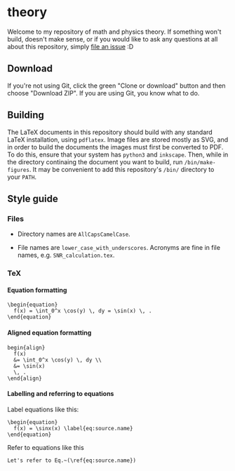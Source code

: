 # theory

Welcome to my repository of math and physics theory.
If something won't build, doesn't make sense, or if you would like to ask any questions at all about this repository, simply [file an issue](https://github.com/DanielSank/theory/issues) :D

## Download

If you're not using Git, click the green "Clone or download" button and then choose "Download ZIP". If you are using Git, you know what to do.

## Building

The LaTeX documents in this repository should build with any standard LaTeX installation, using `pdflatex`.
Image files are stored mostly as SVG, and in order to build the documents the images must first be converted to PDF.
To do this, ensure that your system has `python3` and `inkscape`.
Then, while in the directory continaing the document you want to build, run `/bin/make-figures`.
It may be convenient to add this repository's `/bin/` directory to your `PATH`.

## Style guide

### Files

* Directory names are `AllCapsCamelCase`.

* File names are `lower_case_with_underscores`. Acronyms are fine in file names, e.g. `SNR_calculation.tex`.

### TeX


#### Equation formatting
```
\begin{equation}
  f(x) = \int_0^x \cos(y) \, dy = \sin(x) \, .
\end{equation}
```

#### Aligned equation formatting
```
begin{align}
  f(x)
  &= \int_0^x \cos(y) \, dy \\
  &= \sin(x)
  \, .
\end{align}
```

#### Labelling and referring to equations
Label equations like this:
```
\begin{equation}
  f(x) = \sinx(x) \label{eq:source.name}
\end{equation}
```
Refer to equations like this
```
Let's refer to Eq.~(\ref{eq:source.name})

```

